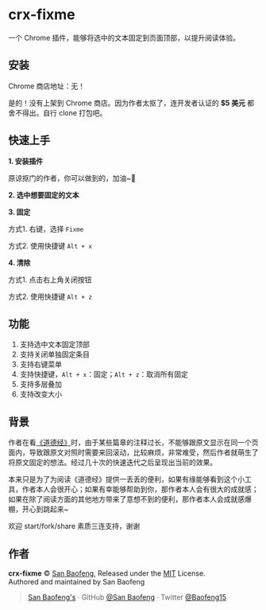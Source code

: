 # crx-fixme

一个 Chrome 插件，能够将选中的文本固定到页面顶部，以提升阅读体验。

## 安装

Chrome 商店地址：无！

是的！没有上架到 Chrome 商店。因为作者太抠了，连开发者认证的 **$5 美元** 都舍不得出。自行 clone 打包吧。

## 快速上手

**1. 安装插件**

原谅抠门的作者，你可以做到的，加油~🤗

**2. 选中想要固定的文本**

**3. 固定**

方式1. 右键，选择 `Fixme`

方式2. 使用快捷键 `Alt + x`

**4. 清除**

方式1. 点击右上角关闭按钮

方式2. 使用快捷键 `Alt + z`


## 功能

1. 支持选中文本固定顶部
2. 支持关闭单独固定条目
3. 支持右键菜单
4. 支持快捷键，`Alt + x`：固定；`Alt + z`：取消所有固定
5. 支持多层叠加
6. 支持改变大小

## 背景

作者在看[《道德经》](https://www.daodejing.org)时，由于某些篇章的注释过长，不能够跟原文显示在同一个页面内，导致跟原文对照时需要来回滚动，比较麻烦，非常难受，然后作者就萌生了将原文固定的想法。经过几十次的快速迭代之后呈现出当前的效果。

本来只是为了为阅读《道德经》提供一丢丢的便利，如果有缘能够看到这个小工具，作者本人会很开心；如果有幸能够帮助到你，那作者本人会有很大的成就感；如果在除了阅读方面的其他地方带来了意想不到的便利，那作者本人会成就感爆棚，开心到跳起来~

欢迎 start/fork/share 素质三连支持，谢谢

## 作者

**crx-fixme** © [San Baofeng](https://github.com/x-bao), Released under the [MIT](./LICENSE) License.<br>
Authored and maintained by San Baofeng

> [San Baofeng's](https://arts.sanbaofengs.com) · GitHub [@San Baofeng](https://github.com/x-bao) · Twitter [@Baofeng15](https://twitter.com/Baofeng15)
